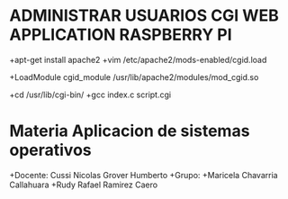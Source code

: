 # ADMINISTRAR USUARIOS CGI WEB APPLICATION RASPBERRY PI

+apt-get install apache2
+vim /etc/apache2/mods-enabled/cgid.load

+LoadModule cgid_module /usr/lib/apache2/modules/mod_cgid.so

+cd /usr/lib/cgi-bin/
+gcc index.c script.cgi

# Materia Aplicacion de sistemas operativos
+Docente: Cussi Nicolas Grover Humberto
+Grupo: 
+Maricela Chavarria Callahuara
+Rudy Rafael Ramirez Caero

